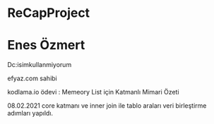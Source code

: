 # ReCapProject

# Enes Özmert

Dc:isimkullanmiyorum

efyaz.com sahibi

kodlama.io ödevi :  Memeory List için Katmanlı Mimari Özeti

08.02.2021 core katmanı ve inner join ile tablo araları veri birleştirme adımları yapıldı.


